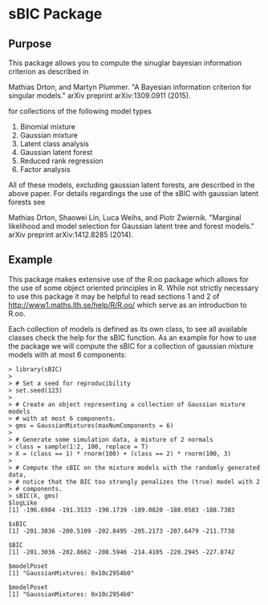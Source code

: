 # sBIC Package

## Purpose

This package allows you to compute the sinuglar bayesian information criterion
as described in

Mathias Drton, and Martyn Plummer. "A Bayesian information criterion for
singular models." arXiv preprint arXiv:1309.0911 (2015).

for collections of the following model types

1. Binomial mixture
2. Gaussian mixture
3. Latent class analysis
4. Gaussian latent forest
5. Reduced rank regression
6. Factor analysis

All of these models, excluding gaussian latent forests, are described in the
above paper. For details regardings the use of the sBIC with gaussian latent
forests see 

Mathias Drton, Shaowei Lin, Luca Weihs, and Piotr Zwiernik. "Marginal likelihood
and model selection for Gaussian latent tree and forest models." arXiv preprint
arXiv:1412.8285 (2014).

## Example

This package makes extensive use of the R.oo package which allows for the use
of some object oriented principles in R. While not strictly necessary to use
this package it may be helpful to read sections 1 and 2 of
http://www1.maths.lth.se/help/R/R.oo/ which serve as an introduction to R.oo.

Each collection of models is defined as its own class, to see all available
classes check the help for the sBIC function. As an example for how to use the
package we will compute the sBIC for a collection of gaussian mixture models
with at most 6 components:

```
> library(sBIC)
>
> # Set a seed for reproducibility
> set.seed(123)
> 
> # Create an object representing a collection of Gaussian mixture models
> # with at most 6 components.
> gms = GaussianMixtures(maxNumComponents = 6)
>
> # Generate some simulation data, a mixture of 2 normals
> class = sample(1:2, 100, replace = T)
> X = (class == 1) * rnorm(100) + (class == 2) * rnorm(100, 3)
> 
> # Compute the sBIC on the mixture models with the randomly generated data,
> # notice that the BIC too strongly penalizes the (true) model with 2
> # components.
> sBIC(X, gms)
$logLike
[1] -196.6984 -191.3533 -190.1739 -189.0820 -188.0583 -188.7303

$sBIC
[1] -201.3036 -200.5109 -202.8495 -205.2173 -207.6479 -211.7738

$BIC
[1] -201.3036 -202.8662 -208.5946 -214.4105 -220.2945 -227.8742

$modelPoset
[1] "GaussianMixtures: 0x10c2954b0"

$modelPoset
[1] "GaussianMixtures: 0x10c2954b0"
```